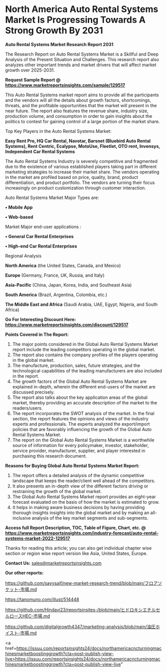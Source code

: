# North America Auto Rental Systems Market Is Progressing Towards A Strong Growth By 2031

<strong>Auto Rental Systems Market Research Report 2031</strong>

The Research Report on Auto Rental Systems Market is a Skillful and Deep Analysis of the Present Situation and Challenges. This research report also analyzes other important trends and market drivers that will affect market growth over 2025-2031.

<strong>Request Sample Report @ <a href=https://www.marketreportsinsights.com/sample/129517>https://www.marketreportsinsights.com/sample/129517</a></strong>

This Auto Rental Systems market report aims to provide all the participants and the vendors will all the details about growth factors, shortcomings, threats, and the profitable opportunities that the market will present in the near future. The report also features the revenue share, industry size, production volume, and consumption in order to gain insights about the politics to contest for gaining control of a large portion of the market share.

Top Key Players in the Auto Rental Systems Market:

<strong>Easy Rent Pro, HQ Car Rental, Navotar, Barsnet (Bluebird Auto Rental Systems), Rent Centric, Ecalypse, MotoUse, Fleetlet, OTO rent, Invensys, Independent Car Rental Systems</strong>

The Auto Rental Systems Industry is severely competitive and fragmented due to the existence of various established players taking part in different marketing strategies to increase their market share. The vendors operating in the market are profiled based on price, quality, brand, product differentiation, and product portfolio. The vendors are turning their focus increasingly on product customization through customer interaction.

Auto Rental Systems Market Major Types are:

<strong>• Mobile App

• Web-based</strong>

Market Major end-user applications :

<strong>• General Car Rental Enterprises

• High-end Car Rental Enterprises</strong>

Regional Analysis

</u><strong><b>North America</b></strong> (the United States, Canada, and Mexico)

<strong><b>Europe </b></strong>(Germany, France, UK, Russia, and Italy)

<strong><b>Asia-Pacific</b></strong> (China, Japan, Korea, India, and Southeast Asia)

<strong><b>South America</b></strong> (Brazil, Argentina, Colombia, etc.)

<strong><b>The Middle East and Africa</b></strong> (Saudi Arabia, UAE, Egypt, Nigeria, and South Africa)

<strong>Go For Interesting Discount Here: <a href=https://www.marketreportsinsights.com/discount/129517>https://www.marketreportsinsights.com/discount/129517</a></strong>

<strong>Points Covered in The Report:</strong>
<ol>
  <li>The major points considered in the Global Auto Rental Systems Market report include the leading competitors operating in the global market.</li>
  <li>The report also contains the company profiles of the players operating in the global market.</li>
  <li>The manufacture, production, sales, future strategies, and the technological capabilities of the leading manufacturers are also included in the report.</li>
  <li>The growth factors of the Global Auto Rental Systems Market are explained in-depth, wherein the different end-users of the market are discussed precisely.</li>
  <li>The report also talks about the key application areas of the global market, thereby providing an accurate description of the market to the readers/users.</li>
  <li>The report incorporates the SWOT analysis of the market. In the final section, the report features the opinions and views of the industry experts and professionals. The experts analyzed the export/import policies that are favorably influencing the growth of the Global Auto Rental Systems Market.</li>
  <li>The report on the Global Auto Rental Systems Market is a worthwhile source of information for every policymaker, investor, stakeholder, service provider, manufacturer, supplier, and player interested in purchasing this research document.</li>
</ol>
<strong>Reasons for Buying Global Auto Rental Systems Market Report:</strong>

<ol>
  <li>The report offers a detailed analysis of the dynamic competitive landscape that keeps the reader/client well ahead of the competitors.</li>
  <li>It also presents an in-depth view of the different factors driving or restraining the growth of the global market.</li>
  <li>The Global Auto Rental Systems Market report provides an eight-year forecast evaluated on the basis of how the market is estimated to grow.</li>
  <li>It helps in making aware business decisions by having providing thorough insights insights into the global market and by making an all-inclusive analysis of the key market segments and sub-segments.</li>
</ol>
<strong>Access full Report Description, TOC, Table of Figure, Chart, etc. @ <a href=https://www.marketreportsinsights.com/industry-forecast/auto-rental-systems-market-2022-129517>https://www.marketreportsinsights.com/industry-forecast/auto-rental-systems-market-2022-129517</a></strong>


Thanks for reading this article; you can also get individual chapter wise section or region wise report version like Asia, United States, Europe.

<strong>Contact Us:</strong>
sales@marketreportsinsights.com

<strong>Our other reports:</strong>

<a href=https://github.com/sayysaif/new-market-research-trend/blob/main/フロアソケット-市場.md>https://github.com/sayysaif/new-market-research-trend/blob/main/フロアソケット-市場.md</a>

<a href=https://tanomuno.com/illust/514448>https://tanomuno.com/illust/514448</a>

<a href=https://github.com/Hindavi23/reportsinsites-/blob/main/ヒドロキシエチルセルロースHEC-市場.md>https://github.com/Hindavi23/reportsinsites-/blob/main/ヒドロキシエチルセルロースHEC-市場.md</a>

<a href=https://github.com/digitalgrowth4347/marketing-analysis/blob/main/油圧ホイスト-市場.md>https://github.com/digitalgrowth4347/marketing-analysis/blob/main/油圧ホイスト-市場.md</a>

<a href=https://issuu.com/reportsinsights24/docs/northamericacncturningmachinesmarketboostinggrowth?cta=post-publish-view-live>https://issuu.com/reportsinsights24/docs/northamericacncturningmachinesmarketboostinggrowth?cta=post-publish-view-live</a>"
